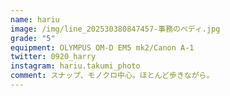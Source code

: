 ```yaml
---
name: hariu
image: /img/line_202530380847457-事務のペディ.jpg
grade: "5"
equipment: OLYMPUS OM-D EM5 mk2/Canon A-1
twitter: 0920_harry
instagram: hariu.takumi_photo
comment: スナップ、モノクロ中心。ほとんど歩きながら。
---
```


